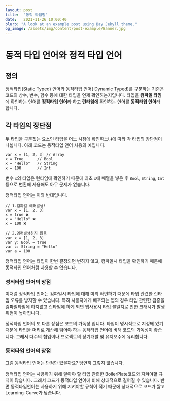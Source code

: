 ```yaml
---
layout: post
title:  "동적 타입핑"
date:   2021-11-26 10:00:40
blurb: "A look at an example post using Bay Jekyll theme."
og_image: /assets/img/content/post-example/Banner.jpg
---
```


# 동적 타입 언어와 정적 타입 언어

## 정의

정적타입(Static Typed) 언어와 동적타입 언어( Dynamic Typed)를 구분하는 기준은 코드의 상수, 변수, 함수 등에 대한 타입을 언제 확인하는지입니다. 타입을 **컴파일 타임**에 확인하는 언어를 **정적타입 언어**라 하고 **런타임에** 확인하는 언어를 **동적타입 언어**라 합니다.



## 각 타입의 장단점

두 타입을 구분짓는 요소인 타입을 어느 시점에 확인하느냐에 따라 각 타입의 장단점이 나뉩니다. 아래 코드는 동적타입 언어 사용의 예입니다.

```
var x = [1, 2, 3] // Array
x = True      // Bool
x = "Hello"   // String
x = 100       // Int
```

변수 `x`의 타입은 런타임에 확인하기 때문에 최초 `x`에 배열을 넣은 후 `Bool`, `String`, `Int`등으로 변환해 사용해도 아무 문제가 없습니다.



정적타입 언어는 이와 반대입니다.

```
// 1.컴파일 에러발생!
var x = [1, 2, 3] 
x = true ❌
x = "Hello" ❌
x = 100 ❌

// 2.에러발생하지 않음
var x = [1, 2, 3]
var y: Bool = true
var z: String = "Hello" 
var a = 100 
```

정적타입 언어는 타입이 한번 결정되면 변하지 않고, 컴파일시 타입을 확인하기 때문에 동적타입 언어처럼 사용할 수 없습니다.

### 정적타입 언어의 장점

이처럼 정적타입 언어는 컴파일시 타입에 대해 미리 확인하기 때문에 타입 관련한 런타임 오류를 방지할 수 있습니다. 특히 사용자에게 배포되는 앱의 경우 타입 관련한 검증을 컴파일타임에 하지않고 런타임에 하게 되면 앱사용시 타입 불일치로 인한 크래시가 발생 위험이 높아집니다.

정적타입 언어의 또 다른 장점은 코드의 가독성 입니다. 타입이 명시적으로 지정돼 있기 때문에 타입을 머리로 계산해 읽어야 하는 동적타입 언어에 비해 코드의 가독성이 좋습니다. 그래서 다수의 협업이나 프로젝트의 장기개발 및 유지보수에 유리합니다.

### 동적타입 언어의 장점

그럼 동적타입 언어는 단점만 있을까요? 당연히 그렇지 않습니다.

정적타입 언어는 사용하기 위해 알아야 할 타입 관련한 BoilerPlate코드와 지켜야할 규칙이 많습니다. 그래서 코드가 동적타입 언어에 비해 상대적으로 길어질 수 있습니다. 반면 동적타입언어는 사용하기 위해 지켜야할 규칙이 적기 때문에 상대적으로 코드가 짧고 Learning-Curve가 낮습니다.





